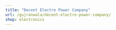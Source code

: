 ```yaml
---
title: "Decent Electro Power Company"
url: /gujranwala/decent-electro-power-company/
shop: electronics
---
```

